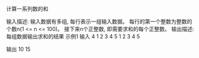 计算一系列数的和

输入描述:
输入数据有多组, 每行表示一组输入数据。
每行的第一个整数为整数的个数n(1 <= n <= 100)。
接下来n个正整数, 即需要求和的每个正整数。
输出描述:
每组数据输出求和的结果
示例1
输入
4 1 2 3 4
5 1 2 3 4 5

输出
10
15